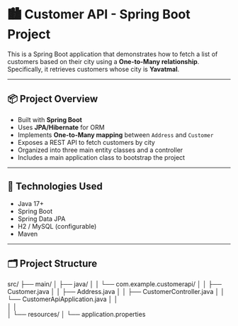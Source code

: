 # 🏙️ Customer API - Spring Boot Project

This is a Spring Boot application that demonstrates how to fetch a list of customers based on their city using a **One-to-Many relationship**. 
Specifically, it retrieves customers whose city is **Yavatmal**.

---

## 📦 Project Overview

- Built with **Spring Boot**
- Uses **JPA/Hibernate** for ORM
- Implements **One-to-Many mapping** between `Address` and `Customer`
- Exposes a REST API to fetch customers by city
- Organized into three main entity classes and a controller
- Includes a main application class to bootstrap the project

---

## 🧱 Technologies Used

- Java 17+
- Spring Boot
- Spring Data JPA
- H2 / MySQL (configurable)
- Maven

---

## 🗂️ Project Structure
src/
├── main/
│   ├── java/
│   │   └── com.example.customerapi/
│   │       ├── Customer.java
│   │       ├── Address.java
│   │       ├── CustomerController.java
│   │       └── CustomerApiApplication.java
│   │       
│   │      
│   └── resources/
│       └── application.properties

